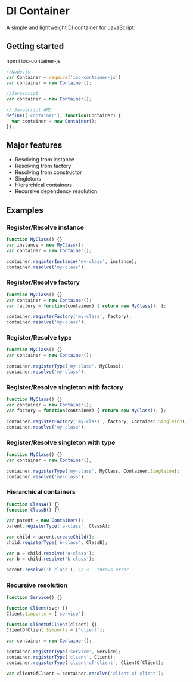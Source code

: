 # DI Container
A simple and lightweight DI container for JavaScript.
## Getting started
npm i ioc-container-js

```javascript
//Node.js
var Container = require('ioc-container-js')
var container = new Container();

//Javascript
var container = new Container();

// Javascript AMD
define(['container'], function(Container) {
  var container = new Container();
});
```

## Major features
- Resolving from instance
- Resolving from factory
- Resolving from constructor
- Singletons
- Hierarchical containers
- Recursive dependency resolution

## Examples

### Register/Resolve instance
```javascript
function MyClass() {}
var instance = new MyClass();
var container = new Container();

container.registerInstance('my-class', instance);
container.resolve('my-class');
```

### Register/Resolve factory
```javascript
function MyClass() {}
var container = new Container();
var factory = function(container) { return new MyClass(); };

container.registerFactory('my-class', factory);
container.resolve('my-class');
```

### Register/Resolve type
```javascript
function MyClass() {}
var container = new Container();

container.registerType('my-class', MyClass);
container.resolve('my-class');
```

### Register/Resolve singleton with factory
```javascript
function MyClass() {}
var container = new Container();
var factory = function(container) { return new MyClass(); };

container.registerFactory('my-class', factory, Container.Singleton);
container.resolve('my-class');
```

### Register/Resolve singleton with type
```javascript
function MyClass() {}
var container = new Container();

container.registerType('my-class', MyClass, Container.Singleton);
container.resolve('my-class');
```

### Hierarchical containers
```javascript
function ClassA() {}
function ClassB() {}

var parent = new Container();
parent.registerType('a-class', ClassA);

var child = parent.createChild();
child.registerType('b-class', ClassB);

var a = child.resolve('a-class');
var b = child.resolve('b-class');

parent.resolve('b-class'); // <-- throws error
```

### Recursive resolution
```javascript
function Service() {}

function Client(svc) {}
Client.$imports = ['service'];

function ClientOfClient(client) {}
ClientOfClient.$imports = ['client'];

var container = new Container();

container.registerType('service', Service);
container.registerType('client', Client);
container.registerType('client-of-client', ClientOfClient);

var clientOfClient = container.resolve('client-of-client');
```
